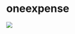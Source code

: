 # oneexpense

![](https://github.com/daniloak/oneexpense/workflows/.github/workflows/master_one-expense.yml/badge.svg)